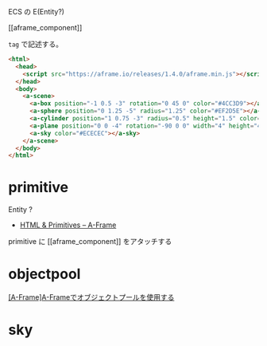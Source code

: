 
ECS の E(Entity?)

[[aframe_component]]

`tag` で記述する。

```html
<html>
  <head>
    <script src="https://aframe.io/releases/1.4.0/aframe.min.js"></script>
  </head>
  <body>
    <a-scene>
      <a-box position="-1 0.5 -3" rotation="0 45 0" color="#4CC3D9"></a-box>
      <a-sphere position="0 1.25 -5" radius="1.25" color="#EF2D5E"></a-sphere>
      <a-cylinder position="1 0.75 -3" radius="0.5" height="1.5" color="#FFC65D"></a-cylinder>
      <a-plane position="0 0 -4" rotation="-90 0 0" width="4" height="4" color="#7BC8A4"></a-plane>
      <a-sky color="#ECECEC"></a-sky>
    </a-scene>
  </body>
</html>
```

# primitive
Entity ?

- [HTML & Primitives – A-Frame](https://aframe.io/docs/0.5.0/introduction/html-and-primitives.html)

primitive に [[aframe_component]] をアタッチする

# objectpool
[[A-Frame]A-Frameでオブジェクトプールを使用する](https://zenn.dev/kurosan/articles/b758e023553993)

# sky
